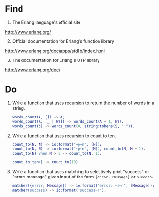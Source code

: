 # Find

1. The Erlang language's official site

  http://www.erlang.org/

2. Official documentation for Erlang's function library

  http://www.erlang.org/doc/apps/stdlib/index.html

3. The documentation for Erlang's OTP library

  http://www.erlang.org/doc/

# Do

1. Write a function that uses recursion to return the number of words in a
   string.

    ```Erlang
    words_count(A, []) -> A;
    words_count(A, [_ | Ws]) -> words_count(A + 1, Ws).
    words_count(S) -> words_count(0, string:tokens(S, " ")).
    ```

2. Write a function that uses recursion to count to ten.

    ```Erlang
    count_to(N, N) -> io:format("~p~n", [N]);
    count_to(N, M) -> io:format("~p~n", [M]), count_to(N, M + 1).
    count_to(N) when N > 0 -> count_to(N, 1).

    count_to_ten() -> count_to(10).
    ```

3. Write a function that uses matching to selectively print "success" or "error:
   message" given input of the form `{error, Message}` or `success`.

    ```Erlang
    matcher({error, Message}) -> io:format("error: ~s~n", [Message]);
    matcher(success) -> io:format("success~n").
    ```
